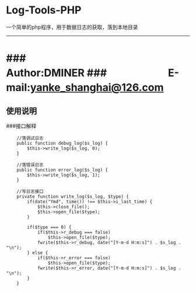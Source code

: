 Log-Tools-PHP
===================
一个简单的php程序，用于数据日志的获取，落到本地目录
***
###　　　　　　　　　　Author:DMINER
###　　　　　　E-mail:yanke_shanghai@126.com
　
===================
使用说明
--------
###接口解释
```
    //落调试日志
    public function debug_log($s_log) {
        $this->write_log($s_log, 0); 
    }   

    //落错误日志
    public function error_log($s_log) {
        $this->write_log($s_log, 1); 
    }   

    //写日志接口
    private function write_log($s_log, $type) {
        if(date("Ymd", time()) !== $this->i_last_time) {
            $this->close_file();
            $this->open_file($type);
        }   

        if($type === 0) {
            if($this->r_debug === false)
                $this->open_file($type);
            fwrite($this->r_debug, date("[Y-m-d H:m:s]") . $s_log . "\n");
        } else {
            if($this->r_error === false)
                $this->open_file($type);
            fwrite($this->r_error, date("[Y-m-d H:m:s]") . $s_log . "\n");
        }   
    }   
```
